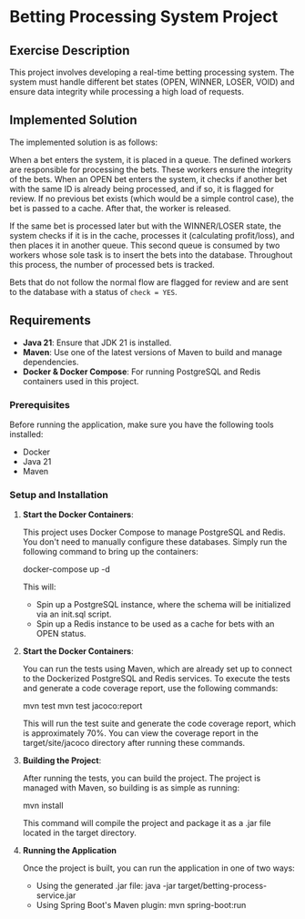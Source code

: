 # Betting Processing System Project

## Exercise Description

This project involves developing a real-time betting processing system. The system must handle different bet states (OPEN, WINNER, LOSER, VOID) and ensure data integrity while processing a high load of requests.

## Implemented Solution

The implemented solution is as follows:

When a bet enters the system, it is placed in a queue. The defined workers are responsible for processing the bets. These workers ensure the integrity of the bets. When an OPEN bet enters the system, it checks if another bet with the same ID is already being processed, and if so, it is flagged for review. If no previous bet exists (which would be a simple control case), the bet is passed to a cache. After that, the worker is released.

If the same bet is processed later but with the WINNER/LOSER state, the system checks if it is in the cache, processes it (calculating profit/loss), and then places it in another queue. This second queue is consumed by two workers whose sole task is to insert the bets into the database. Throughout this process, the number of processed bets is tracked.

Bets that do not follow the normal flow are flagged for review and are sent to the database with a status of `check = YES`.


## Requirements
- **Java 21**: Ensure that JDK 21 is installed.
- **Maven**: Use one of the latest versions of Maven to build and manage dependencies.
- **Docker & Docker Compose**: For running PostgreSQL and Redis containers used in this project.

### Prerequisites

Before running the application, make sure you have the following tools installed:

- Docker
- Java 21
- Maven

### Setup and Installation

1. **Start the Docker Containers**:

   This project uses Docker Compose to manage PostgreSQL and Redis. You don't need to manually configure these databases. Simply run the following command to bring up the containers:

   docker-compose up -d

   This will:
     - Spin up a PostgreSQL instance, where the schema will be initialized via an init.sql script.
     - Spin up a Redis instance to be used as a cache for bets with an OPEN status.

2. **Start the Docker Containers**:

   You can run the tests using Maven, which are already set up to connect to the Dockerized PostgreSQL and Redis services.
   To execute the tests and generate a code coverage report, use the following commands:

    mvn test
    mvn test jacoco:report
  
    This will run the test suite and generate the code coverage report, which is approximately 70%. You can view the coverage report in the target/site/jacoco directory after running these commands.


3. **Building the Project**:

    After running the tests, you can build the project. The project is managed with Maven, so building is as simple as running:

    mvn install

    This command will compile the project and package it as a .jar file located in the target directory.
  

4. **Running the Application**

    Once the project is built, you can run the application in one of two ways:
      - Using the generated .jar file: java -jar target/betting-process-service.jar
      - Using Spring Boot's Maven plugin: mvn spring-boot:run


